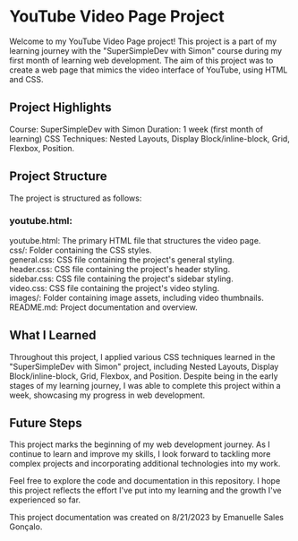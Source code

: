 # YouTube Video Page Project

Welcome to my YouTube Video Page project! This project is a part of my learning journey with the "SuperSimpleDev with Simon" course during my first month of learning web development. The aim of this project was to create a web page that mimics the video interface of YouTube, using HTML and CSS.

## Project Highlights

Course: SuperSimpleDev with Simon
Duration: 1 week (first month of learning)
CSS Techniques: Nested Layouts, Display Block/inline-block, Grid, Flexbox, Position.

## Project Structure

The project is structured as follows:<br />

### youtube.html: 
youtube.html: The primary HTML file that structures the video page.<br />
css/: Folder containing the CSS styles.<br />
general.css: CSS file containing the project's general styling.<br />
header.css: CSS file containing the project's header styling.<br />
sidebar.css: CSS file containing the project's sidebar styling.<br />
video.css: CSS file containing the project's video styling.<br />
images/: Folder containing image assets, including video thumbnails.<br />
README.md: Project documentation and overview.<br />

## What I Learned
Throughout this project, I applied various CSS techniques learned in the "SuperSimpleDev with Simon" project, including Nested Layouts, Display Block/inline-block, Grid, Flexbox, and Position. Despite being in the early stages of my learning journey, I was able to complete this project within a week, showcasing my progress in web development.

## Future Steps
This project marks the beginning of my web development journey. As I continue to learn and improve my skills, I look forward to tackling more complex projects and incorporating additional technologies into my work.

Feel free to explore the code and documentation in this repository. I hope this project reflects the effort I've put into my learning and the growth I've experienced so far.

This project documentation was created on 8/21/2023 by Emanuelle Sales Gonçalo.
